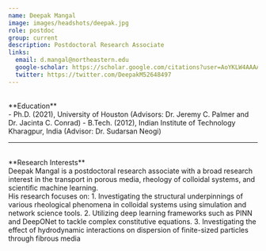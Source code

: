```yaml
---
name: Deepak Mangal
image: images/headshots/deepak.jpg
role: postdoc
group: current
description: Postdoctoral Research Associate
links:
  email: d.mangal@northeastern.edu
  google-scholar: https://scholar.google.com/citations?user=AoYKLW4AAAAJ&hl=en/
  twitter: https://twitter.com/DeepakM52648497
---
```

<br>
**Education**
<br>
- Ph.D. (2021), University of Houston (Advisors: Dr. Jeremy C. Palmer and Dr. Jacinta C. Conrad)
- B.Tech. (2012), Indian Institute of Technology Kharagpur, India (Advisor: Dr. Sudarsan Neogi)
<br>
<hr>
<br>
**Research Interests**
<br>
Deepak Mangal is a postdoctoral research associate with a broad research interest in the transport in porous media, rheology of colloidal systems, and scientific machine learning.
<br>
His research focuses on:
1. Investigating the structural underpinnings of various rheological phenomena in colloidal systems using simulation and network science tools.
2. Utilizing deep learning frameworks such as PINN and DeepONet to tackle complex constitutive equations.
3. Investigating the effect of hydrodynamic interactions on dispersion of finite-sized particles through fibrous media
<br>
